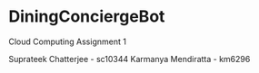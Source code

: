 # DiningConciergeBot
Cloud Computing Assignment 1

Suprateek Chatterjee - sc10344
Karmanya Mendiratta - km6296
